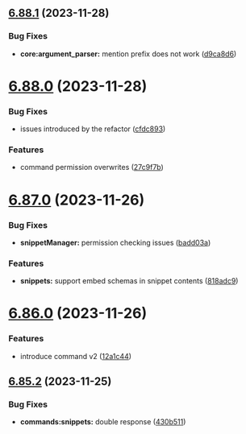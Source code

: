 ## [6.88.1](https://github.com/onesoft-sudo/sudobot/compare/v6.88.0...v6.88.1) (2023-11-28)


### Bug Fixes

* **core:argument_parser:** mention prefix does not work ([d9ca8d6](https://github.com/onesoft-sudo/sudobot/commit/d9ca8d6917796928d112154e720b31bbfce8d308))



# [6.88.0](https://github.com/onesoft-sudo/sudobot/compare/v6.87.0...v6.88.0) (2023-11-28)


### Bug Fixes

* issues introduced by the refactor ([cfdc893](https://github.com/onesoft-sudo/sudobot/commit/cfdc893fa1b35d446f46d6b06a655b96e25cb980))


### Features

* command permission overwrites ([27c9f7b](https://github.com/onesoft-sudo/sudobot/commit/27c9f7b5bc7351e6c02b6b6e27e0a6bd0aff4455))



# [6.87.0](https://github.com/onesoft-sudo/sudobot/compare/v6.86.0...v6.87.0) (2023-11-26)


### Bug Fixes

* **snippetManager:** permission checking issues ([badd03a](https://github.com/onesoft-sudo/sudobot/commit/badd03af1270af22b90ca561d889c42d5181f716))


### Features

* **snippets:** support embed schemas in snippet contents ([818adc9](https://github.com/onesoft-sudo/sudobot/commit/818adc9394754d6ce666e7d2132472e723e355a7))



# [6.86.0](https://github.com/onesoft-sudo/sudobot/compare/v6.85.2...v6.86.0) (2023-11-26)


### Features

* introduce command v2 ([12a1c44](https://github.com/onesoft-sudo/sudobot/commit/12a1c44067a18c48f9b9e793d23ce5012da5105b))



## [6.85.2](https://github.com/onesoft-sudo/sudobot/compare/v6.85.1...v6.85.2) (2023-11-25)


### Bug Fixes

* **commands:snippets:** double response ([430b511](https://github.com/onesoft-sudo/sudobot/commit/430b511b90dc5dabe7f4d22f738495f30b09d00a))



